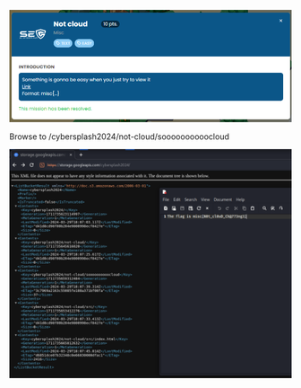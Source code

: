 ![image-20240414033642440](./assets/image-20240414033642440.png)

Browse to /cybersplash2024/not-cloud/soooooooooocloud

![image-20240414033354620](./assets/image-20240414033354620.png)

